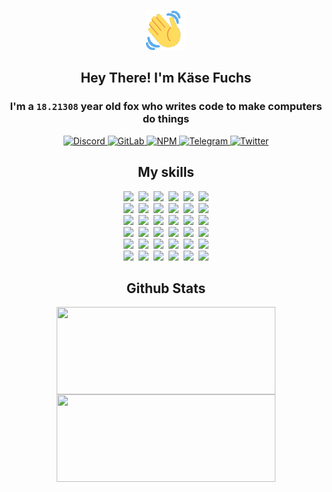 <div><p align=center><img src=./resources/images/wave.gif width=64px height=64px></p><h2 align=center>Hey There! I'm Käse Fuchs</h2><h3 align=center>I'm a <code>18.21308</code> year old fox who writes code to make computers do things</h3><p align=center><a href=https://discord.com/users/507526681125322772><img alt=Discord src="https://img.shields.io/badge/Discord-5865F2?logo=discord&logoColor=white&style=flat-square#090ab6f471277e18d14bf68893cf44eb"> </a><a href=https://gitlab.com/kasefuchs><img alt=GitLab src="https://img.shields.io/badge/GitLab-330F63?logo=gitlab&logoColor=white&style=flat-square#090ab6f471277e18d14bf68893cf44eb"> </a><a href=https://npmjs.com/~kasefuchs><img alt=NPM src="https://img.shields.io/badge/NPM-CB3837?logo=npm&logoColor=white&style=flat-square#090ab6f471277e18d14bf68893cf44eb"> </a><a href=https://t.me/kasefuchs><img alt=Telegram src="https://img.shields.io/badge/Telegram-2CA5E0?logo=telegram&logoColor=white&style=flat-square#090ab6f471277e18d14bf68893cf44eb"> </a><a href=https://twitter.com/kasefuchs><img alt=Twitter src="https://img.shields.io/badge/Twitter-1DA1F2?logo=twitter&logoColor=white&style=flat-square#090ab6f471277e18d14bf68893cf44eb"></a></p><h2 align=center>My skills</h2><p align=center><a href=https://aws.amazon.com/ ><picture><source srcset="https://skillicons.dev/icons?i=aws&theme=dark#090ab6f471277e18d14bf68893cf44eb" media="(prefers-color-scheme: dark)"><source srcset="https://skillicons.dev/icons?i=aws&theme=light#090ab6f471277e18d14bf68893cf44eb" media="(prefers-color-scheme: light), (prefers-color-scheme: no-preference)"><img src="https://skillicons.dev/icons?i=aws&theme=light#090ab6f471277e18d14bf68893cf44eb"></picture></a>&nbsp;&nbsp;<a href=https://en.wikipedia.org/wiki/Bash_(Unix_shell)><picture><source srcset="https://skillicons.dev/icons?i=bash&theme=dark#090ab6f471277e18d14bf68893cf44eb" media="(prefers-color-scheme: dark)"><source srcset="https://skillicons.dev/icons?i=bash&theme=light#090ab6f471277e18d14bf68893cf44eb" media="(prefers-color-scheme: light), (prefers-color-scheme: no-preference)"><img src="https://skillicons.dev/icons?i=bash&theme=light#090ab6f471277e18d14bf68893cf44eb"></picture></a>&nbsp;&nbsp;<a href=https://discord.com/developers/docs><picture><source srcset="https://skillicons.dev/icons?i=bots&theme=dark#090ab6f471277e18d14bf68893cf44eb" media="(prefers-color-scheme: dark)"><source srcset="https://skillicons.dev/icons?i=bots&theme=light#090ab6f471277e18d14bf68893cf44eb" media="(prefers-color-scheme: light), (prefers-color-scheme: no-preference)"><img src="https://skillicons.dev/icons?i=bots&theme=light#090ab6f471277e18d14bf68893cf44eb"></picture></a>&nbsp;&nbsp;<a href=https://www.cloudflare.com/ ><picture><source srcset="https://skillicons.dev/icons?i=cloudflare&theme=dark#090ab6f471277e18d14bf68893cf44eb" media="(prefers-color-scheme: dark)"><source srcset="https://skillicons.dev/icons?i=cloudflare&theme=light#090ab6f471277e18d14bf68893cf44eb" media="(prefers-color-scheme: light), (prefers-color-scheme: no-preference)"><img src="https://skillicons.dev/icons?i=cloudflare&theme=light#090ab6f471277e18d14bf68893cf44eb"></picture></a>&nbsp;&nbsp;<a href=https://en.wikipedia.org/wiki/CSS><picture><source srcset="https://skillicons.dev/icons?i=css&theme=dark#090ab6f471277e18d14bf68893cf44eb" media="(prefers-color-scheme: dark)"><source srcset="https://skillicons.dev/icons?i=css&theme=light#090ab6f471277e18d14bf68893cf44eb" media="(prefers-color-scheme: light), (prefers-color-scheme: no-preference)"><img src="https://skillicons.dev/icons?i=css&theme=light#090ab6f471277e18d14bf68893cf44eb"></picture></a>&nbsp;&nbsp;<a href=https://www.docker.com/ ><picture><source srcset="https://skillicons.dev/icons?i=docker&theme=dark#090ab6f471277e18d14bf68893cf44eb" media="(prefers-color-scheme: dark)"><source srcset="https://skillicons.dev/icons?i=docker&theme=light#090ab6f471277e18d14bf68893cf44eb" media="(prefers-color-scheme: light), (prefers-color-scheme: no-preference)"><img src="https://skillicons.dev/icons?i=docker&theme=light#090ab6f471277e18d14bf68893cf44eb"></picture></a><br><a href=https://www.electronjs.org/ ><picture><source srcset="https://skillicons.dev/icons?i=electron&theme=dark#090ab6f471277e18d14bf68893cf44eb" media="(prefers-color-scheme: dark)"><source srcset="https://skillicons.dev/icons?i=electron&theme=light#090ab6f471277e18d14bf68893cf44eb" media="(prefers-color-scheme: light), (prefers-color-scheme: no-preference)"><img src="https://skillicons.dev/icons?i=electron&theme=light#090ab6f471277e18d14bf68893cf44eb"></picture></a>&nbsp;&nbsp;<a href=https://expressjs.com/ ><picture><source srcset="https://skillicons.dev/icons?i=express&theme=dark#090ab6f471277e18d14bf68893cf44eb" media="(prefers-color-scheme: dark)"><source srcset="https://skillicons.dev/icons?i=express&theme=light#090ab6f471277e18d14bf68893cf44eb" media="(prefers-color-scheme: light), (prefers-color-scheme: no-preference)"><img src="https://skillicons.dev/icons?i=express&theme=light#090ab6f471277e18d14bf68893cf44eb"></picture></a>&nbsp;&nbsp;<a href=https://www.figma.com/ ><picture><source srcset="https://skillicons.dev/icons?i=figma&theme=dark#090ab6f471277e18d14bf68893cf44eb" media="(prefers-color-scheme: dark)"><source srcset="https://skillicons.dev/icons?i=figma&theme=light#090ab6f471277e18d14bf68893cf44eb" media="(prefers-color-scheme: light), (prefers-color-scheme: no-preference)"><img src="https://skillicons.dev/icons?i=figma&theme=light#090ab6f471277e18d14bf68893cf44eb"></picture></a>&nbsp;&nbsp;<a href=https://firebase.google.com/ ><picture><source srcset="https://skillicons.dev/icons?i=firebase&theme=dark#090ab6f471277e18d14bf68893cf44eb" media="(prefers-color-scheme: dark)"><source srcset="https://skillicons.dev/icons?i=firebase&theme=light#090ab6f471277e18d14bf68893cf44eb" media="(prefers-color-scheme: light), (prefers-color-scheme: no-preference)"><img src="https://skillicons.dev/icons?i=firebase&theme=light#090ab6f471277e18d14bf68893cf44eb"></picture></a>&nbsp;&nbsp;<a href=https://flask.palletsprojects.com/ ><picture><source srcset="https://skillicons.dev/icons?i=flask&theme=dark#090ab6f471277e18d14bf68893cf44eb" media="(prefers-color-scheme: dark)"><source srcset="https://skillicons.dev/icons?i=flask&theme=light#090ab6f471277e18d14bf68893cf44eb" media="(prefers-color-scheme: light), (prefers-color-scheme: no-preference)"><img src="https://skillicons.dev/icons?i=flask&theme=light#090ab6f471277e18d14bf68893cf44eb"></picture></a>&nbsp;&nbsp;<a href=https://cloud.google.com/ ><picture><source srcset="https://skillicons.dev/icons?i=gcp&theme=dark#090ab6f471277e18d14bf68893cf44eb" media="(prefers-color-scheme: dark)"><source srcset="https://skillicons.dev/icons?i=gcp&theme=light#090ab6f471277e18d14bf68893cf44eb" media="(prefers-color-scheme: light), (prefers-color-scheme: no-preference)"><img src="https://skillicons.dev/icons?i=gcp&theme=light#090ab6f471277e18d14bf68893cf44eb"></picture></a><br><a href=https://git-scm.com/ ><picture><source srcset="https://skillicons.dev/icons?i=git&theme=dark#090ab6f471277e18d14bf68893cf44eb" media="(prefers-color-scheme: dark)"><source srcset="https://skillicons.dev/icons?i=git&theme=light#090ab6f471277e18d14bf68893cf44eb" media="(prefers-color-scheme: light), (prefers-color-scheme: no-preference)"><img src="https://skillicons.dev/icons?i=git&theme=light#090ab6f471277e18d14bf68893cf44eb"></picture></a>&nbsp;&nbsp;<a href=https://github.com/ ><picture><source srcset="https://skillicons.dev/icons?i=github&theme=dark#090ab6f471277e18d14bf68893cf44eb" media="(prefers-color-scheme: dark)"><source srcset="https://skillicons.dev/icons?i=github&theme=light#090ab6f471277e18d14bf68893cf44eb" media="(prefers-color-scheme: light), (prefers-color-scheme: no-preference)"><img src="https://skillicons.dev/icons?i=github&theme=light#090ab6f471277e18d14bf68893cf44eb"></picture></a>&nbsp;&nbsp;<a href=https://gitlab.com/ ><picture><source srcset="https://skillicons.dev/icons?i=gitlab&theme=dark#090ab6f471277e18d14bf68893cf44eb" media="(prefers-color-scheme: dark)"><source srcset="https://skillicons.dev/icons?i=gitlab&theme=light#090ab6f471277e18d14bf68893cf44eb" media="(prefers-color-scheme: light), (prefers-color-scheme: no-preference)"><img src="https://skillicons.dev/icons?i=gitlab&theme=light#090ab6f471277e18d14bf68893cf44eb"></picture></a>&nbsp;&nbsp;<a href=https://www.heroku.com/ ><picture><source srcset="https://skillicons.dev/icons?i=heroku&theme=dark#090ab6f471277e18d14bf68893cf44eb" media="(prefers-color-scheme: dark)"><source srcset="https://skillicons.dev/icons?i=heroku&theme=light#090ab6f471277e18d14bf68893cf44eb" media="(prefers-color-scheme: light), (prefers-color-scheme: no-preference)"><img src="https://skillicons.dev/icons?i=heroku&theme=light#090ab6f471277e18d14bf68893cf44eb"></picture></a>&nbsp;&nbsp;<a href=https://en.wikipedia.org/wiki/HTML><picture><source srcset="https://skillicons.dev/icons?i=html&theme=dark#090ab6f471277e18d14bf68893cf44eb" media="(prefers-color-scheme: dark)"><source srcset="https://skillicons.dev/icons?i=html&theme=light#090ab6f471277e18d14bf68893cf44eb" media="(prefers-color-scheme: light), (prefers-color-scheme: no-preference)"><img src="https://skillicons.dev/icons?i=html&theme=light#090ab6f471277e18d14bf68893cf44eb"></picture></a>&nbsp;&nbsp;<a href=https://en.wikipedia.org/wiki/JavaScript><picture><source srcset="https://skillicons.dev/icons?i=js&theme=dark#090ab6f471277e18d14bf68893cf44eb" media="(prefers-color-scheme: dark)"><source srcset="https://skillicons.dev/icons?i=js&theme=light#090ab6f471277e18d14bf68893cf44eb" media="(prefers-color-scheme: light), (prefers-color-scheme: no-preference)"><img src="https://skillicons.dev/icons?i=js&theme=light#090ab6f471277e18d14bf68893cf44eb"></picture></a><br><a href=https://en.wikipedia.org/wiki/Linux><picture><source srcset="https://skillicons.dev/icons?i=linux&theme=dark#090ab6f471277e18d14bf68893cf44eb" media="(prefers-color-scheme: dark)"><source srcset="https://skillicons.dev/icons?i=linux&theme=light#090ab6f471277e18d14bf68893cf44eb" media="(prefers-color-scheme: light), (prefers-color-scheme: no-preference)"><img src="https://skillicons.dev/icons?i=linux&theme=light#090ab6f471277e18d14bf68893cf44eb"></picture></a>&nbsp;&nbsp;<a href=https://mui.com/ ><picture><source srcset="https://skillicons.dev/icons?i=materialui&theme=dark#090ab6f471277e18d14bf68893cf44eb" media="(prefers-color-scheme: dark)"><source srcset="https://skillicons.dev/icons?i=materialui&theme=light#090ab6f471277e18d14bf68893cf44eb" media="(prefers-color-scheme: light), (prefers-color-scheme: no-preference)"><img src="https://skillicons.dev/icons?i=materialui&theme=light#090ab6f471277e18d14bf68893cf44eb"></picture></a>&nbsp;&nbsp;<a href=https://en.wikipedia.org/wiki/Markdown><picture><source srcset="https://skillicons.dev/icons?i=md&theme=dark#090ab6f471277e18d14bf68893cf44eb" media="(prefers-color-scheme: dark)"><source srcset="https://skillicons.dev/icons?i=md&theme=light#090ab6f471277e18d14bf68893cf44eb" media="(prefers-color-scheme: light), (prefers-color-scheme: no-preference)"><img src="https://skillicons.dev/icons?i=md&theme=light#090ab6f471277e18d14bf68893cf44eb"></picture></a>&nbsp;&nbsp;<a href=https://www.mongodb.com/ ><picture><source srcset="https://skillicons.dev/icons?i=mongodb&theme=dark#090ab6f471277e18d14bf68893cf44eb" media="(prefers-color-scheme: dark)"><source srcset="https://skillicons.dev/icons?i=mongodb&theme=light#090ab6f471277e18d14bf68893cf44eb" media="(prefers-color-scheme: light), (prefers-color-scheme: no-preference)"><img src="https://skillicons.dev/icons?i=mongodb&theme=light#090ab6f471277e18d14bf68893cf44eb"></picture></a>&nbsp;&nbsp;<a href=https://www.mysql.com/ ><picture><source srcset="https://skillicons.dev/icons?i=mysql&theme=dark#090ab6f471277e18d14bf68893cf44eb" media="(prefers-color-scheme: dark)"><source srcset="https://skillicons.dev/icons?i=mysql&theme=light#090ab6f471277e18d14bf68893cf44eb" media="(prefers-color-scheme: light), (prefers-color-scheme: no-preference)"><img src="https://skillicons.dev/icons?i=mysql&theme=light#090ab6f471277e18d14bf68893cf44eb"></picture></a>&nbsp;&nbsp;<a href=https://nextjs.org/ ><picture><source srcset="https://skillicons.dev/icons?i=nextjs&theme=dark#090ab6f471277e18d14bf68893cf44eb" media="(prefers-color-scheme: dark)"><source srcset="https://skillicons.dev/icons?i=nextjs&theme=light#090ab6f471277e18d14bf68893cf44eb" media="(prefers-color-scheme: light), (prefers-color-scheme: no-preference)"><img src="https://skillicons.dev/icons?i=nextjs&theme=light#090ab6f471277e18d14bf68893cf44eb"></picture></a><br><a href=https://nodejs.org/en/ ><picture><source srcset="https://skillicons.dev/icons?i=nodejs&theme=dark#090ab6f471277e18d14bf68893cf44eb" media="(prefers-color-scheme: dark)"><source srcset="https://skillicons.dev/icons?i=nodejs&theme=light#090ab6f471277e18d14bf68893cf44eb" media="(prefers-color-scheme: light), (prefers-color-scheme: no-preference)"><img src="https://skillicons.dev/icons?i=nodejs&theme=light#090ab6f471277e18d14bf68893cf44eb"></picture></a>&nbsp;&nbsp;<a href=https://www.postgresql.org/ ><picture><source srcset="https://skillicons.dev/icons?i=postgres&theme=dark#090ab6f471277e18d14bf68893cf44eb" media="(prefers-color-scheme: dark)"><source srcset="https://skillicons.dev/icons?i=postgres&theme=light#090ab6f471277e18d14bf68893cf44eb" media="(prefers-color-scheme: light), (prefers-color-scheme: no-preference)"><img src="https://skillicons.dev/icons?i=postgres&theme=light#090ab6f471277e18d14bf68893cf44eb"></picture></a>&nbsp;&nbsp;<a href=https://learn.microsoft.com/en-us/powershell/ ><picture><source srcset="https://skillicons.dev/icons?i=powershell&theme=dark#090ab6f471277e18d14bf68893cf44eb" media="(prefers-color-scheme: dark)"><source srcset="https://skillicons.dev/icons?i=powershell&theme=light#090ab6f471277e18d14bf68893cf44eb" media="(prefers-color-scheme: light), (prefers-color-scheme: no-preference)"><img src="https://skillicons.dev/icons?i=powershell&theme=light#090ab6f471277e18d14bf68893cf44eb"></picture></a>&nbsp;&nbsp;<a href=https://www.python.org/ ><picture><source srcset="https://skillicons.dev/icons?i=py&theme=dark#090ab6f471277e18d14bf68893cf44eb" media="(prefers-color-scheme: dark)"><source srcset="https://skillicons.dev/icons?i=py&theme=light#090ab6f471277e18d14bf68893cf44eb" media="(prefers-color-scheme: light), (prefers-color-scheme: no-preference)"><img src="https://skillicons.dev/icons?i=py&theme=light#090ab6f471277e18d14bf68893cf44eb"></picture></a>&nbsp;&nbsp;<a href=https://www.raspberrypi.org/ ><picture><source srcset="https://skillicons.dev/icons?i=raspberrypi&theme=dark#090ab6f471277e18d14bf68893cf44eb" media="(prefers-color-scheme: dark)"><source srcset="https://skillicons.dev/icons?i=raspberrypi&theme=light#090ab6f471277e18d14bf68893cf44eb" media="(prefers-color-scheme: light), (prefers-color-scheme: no-preference)"><img src="https://skillicons.dev/icons?i=raspberrypi&theme=light#090ab6f471277e18d14bf68893cf44eb"></picture></a>&nbsp;&nbsp;<a href=https://reactjs.org/ ><picture><source srcset="https://skillicons.dev/icons?i=react&theme=dark#090ab6f471277e18d14bf68893cf44eb" media="(prefers-color-scheme: dark)"><source srcset="https://skillicons.dev/icons?i=react&theme=light#090ab6f471277e18d14bf68893cf44eb" media="(prefers-color-scheme: light), (prefers-color-scheme: no-preference)"><img src="https://skillicons.dev/icons?i=react&theme=light#090ab6f471277e18d14bf68893cf44eb"></picture></a><br><a href=https://redux.js.org/ ><picture><source srcset="https://skillicons.dev/icons?i=redux&theme=dark#090ab6f471277e18d14bf68893cf44eb" media="(prefers-color-scheme: dark)"><source srcset="https://skillicons.dev/icons?i=redux&theme=light#090ab6f471277e18d14bf68893cf44eb" media="(prefers-color-scheme: light), (prefers-color-scheme: no-preference)"><img src="https://skillicons.dev/icons?i=redux&theme=light#090ab6f471277e18d14bf68893cf44eb"></picture></a>&nbsp;&nbsp;<a href=https://en.wikipedia.org/wiki/Regular_expression><picture><source srcset="https://skillicons.dev/icons?i=regex&theme=dark#090ab6f471277e18d14bf68893cf44eb" media="(prefers-color-scheme: dark)"><source srcset="https://skillicons.dev/icons?i=regex&theme=light#090ab6f471277e18d14bf68893cf44eb" media="(prefers-color-scheme: light), (prefers-color-scheme: no-preference)"><img src="https://skillicons.dev/icons?i=regex&theme=light#090ab6f471277e18d14bf68893cf44eb"></picture></a>&nbsp;&nbsp;<a href=https://en.wikipedia.org/wiki/Sass_(stylesheet_language)><picture><source srcset="https://skillicons.dev/icons?i=sass&theme=dark#090ab6f471277e18d14bf68893cf44eb" media="(prefers-color-scheme: dark)"><source srcset="https://skillicons.dev/icons?i=sass&theme=light#090ab6f471277e18d14bf68893cf44eb" media="(prefers-color-scheme: light), (prefers-color-scheme: no-preference)"><img src="https://skillicons.dev/icons?i=sass&theme=light#090ab6f471277e18d14bf68893cf44eb"></picture></a>&nbsp;&nbsp;<a href=https://www.typescriptlang.org/ ><picture><source srcset="https://skillicons.dev/icons?i=ts&theme=dark#090ab6f471277e18d14bf68893cf44eb" media="(prefers-color-scheme: dark)"><source srcset="https://skillicons.dev/icons?i=ts&theme=light#090ab6f471277e18d14bf68893cf44eb" media="(prefers-color-scheme: light), (prefers-color-scheme: no-preference)"><img src="https://skillicons.dev/icons?i=ts&theme=light#090ab6f471277e18d14bf68893cf44eb"></picture></a>&nbsp;&nbsp;<a href=https://unity.com/ ><picture><source srcset="https://skillicons.dev/icons?i=unity&theme=dark#090ab6f471277e18d14bf68893cf44eb" media="(prefers-color-scheme: dark)"><source srcset="https://skillicons.dev/icons?i=unity&theme=light#090ab6f471277e18d14bf68893cf44eb" media="(prefers-color-scheme: light), (prefers-color-scheme: no-preference)"><img src="https://skillicons.dev/icons?i=unity&theme=light#090ab6f471277e18d14bf68893cf44eb"></picture></a>&nbsp;&nbsp;<a href=https://workers.cloudflare.com/ ><picture><source srcset="https://skillicons.dev/icons?i=workers&theme=dark#090ab6f471277e18d14bf68893cf44eb" media="(prefers-color-scheme: dark)"><source srcset="https://skillicons.dev/icons?i=workers&theme=light#090ab6f471277e18d14bf68893cf44eb" media="(prefers-color-scheme: light), (prefers-color-scheme: no-preference)"><img src="https://skillicons.dev/icons?i=workers&theme=light#090ab6f471277e18d14bf68893cf44eb"></picture></a><br></p><h2 align=center>Github Stats</h2><p align=center><picture><source srcset="https://github-readme-stats-kasefuchs.vercel.app/api/?count_private=true&hide_border=true&hide_rank=true&line_height=20&hide_title=true&username=Kasefuchs&theme=dark#090ab6f471277e18d14bf68893cf44eb" media="(prefers-color-scheme: dark)"><source srcset="https://github-readme-stats-kasefuchs.vercel.app/api/?count_private=true&hide_border=true&hide_rank=true&line_height=20&hide_title=true&username=Kasefuchs&theme=light#090ab6f471277e18d14bf68893cf44eb" media="(prefers-color-scheme: light), (prefers-color-scheme: no-preference)"><img align=middle width=350 height=140 src="https://github-readme-stats-kasefuchs.vercel.app/api/?count_private=true&hide_border=true&hide_rank=true&line_height=20&hide_title=true&username=Kasefuchs&theme=light#090ab6f471277e18d14bf68893cf44eb"></picture><picture><source srcset="https://github-readme-stats-kasefuchs.vercel.app/api/top-langs/?count_private=true&hide_border=true&layout=compact&username=Kasefuchs&theme=dark#090ab6f471277e18d14bf68893cf44eb" media="(prefers-color-scheme: dark)"><source srcset="https://github-readme-stats-kasefuchs.vercel.app/api/top-langs/?count_private=true&hide_border=true&layout=compact&username=Kasefuchs&theme=light#090ab6f471277e18d14bf68893cf44eb" media="(prefers-color-scheme: light), (prefers-color-scheme: no-preference)"><img align=middle width=350 height=140 src="https://github-readme-stats-kasefuchs.vercel.app/api/top-langs/?count_private=true&hide_border=true&layout=compact&username=Kasefuchs&theme=light#090ab6f471277e18d14bf68893cf44eb"></picture></p><img src="https://hit.yhype.me/github/profile?user_id=64592097#090ab6f471277e18d14bf68893cf44eb" alt=""></div>